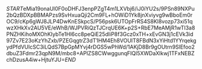 $START$eMia19onaUl0F0oDHFJ3enpPZgT4m1LXVbj6/iJ0iYU2s/9PSn89NXPu2bQzBDXpBBMAPzs9SvHxuaQji2Cm9FL+hOWiD1Yk8jnXviyvg9wBboEm0rOC9/cKp6gWJ8JLP4DwKnESkpcS/P56psk6UTOpFrRS4S8Kl8vozp73xi51qwzXHkXv2AU5VE/eWhB/WJPVRiQzTJCrqUE6K+p2S+RbE7MeAMjR1wTI3a8PNZHKihoMXOhKIybTe1Hl6cc8peQiE25dliP8f3Gcz0xTH+xEvGN3j1cEVk3id97Zv7E23oKzYhZxb/PZEGqgtrZ3dT1HM4Eh8VOUIT8FBdN3xYiHtd1YYrqekgydPfdVUlcSC3iLQdS7BpGpMYvj4rDGS5wPhWd/1AKjD8Br9gOUtrn9SlEfoo2dbuZ3Fdmr23qpN9M/mbc8+APIZS8CWwggunqFIQl5XWDaXlkwj1TFxNEBZchDzusA4iw+HjtuYJU=$END$